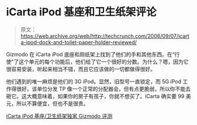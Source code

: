 # iCarta iPod 基座和卫生纸架评论

> 原文：<https://web.archive.org/web/http://techcrunch.com/2006/09/07/icarta-ipod-dock-and-toilet-paper-holder-reviewed/>

Gizmodo 在 iCarta iPod 底座和厕纸架上找到了他们的手和其他东西。在“行使”了这个单元的每个功能后，他们给了它一个很好的分数。为什么？嗯，因为它很容易安装，听起来相当不错，而且它应该做的一切都做得很好。

他们遇到的唯一麻烦是他们的 3G iPod。显然，旧型号一直锁定，而 5G iPod 工作得很好。该单位分发 TP 像一个正常的分配器会，但有点更脆弱，所以你不能去砸它。这大概意味着，如果你的房子有孩子，你就不想买了。iCarta 确实要 99 美元，所以不算便宜，但也不是很贵。

[iCarta iPod 基座/卫生纸架独家 Gizmodo 评测](https://web.archive.org/web/20150806174354/http://gizmodo.com/gadgets/top/exclusive-gizmodo-review-of-the-icarta-ipod-docktoilet-paper-holder-199162.php)